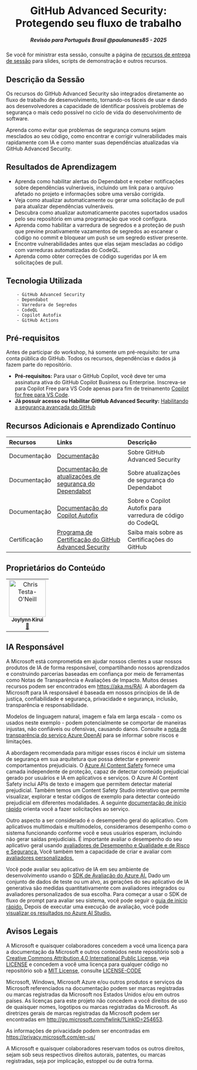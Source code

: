 
<h1 align="center">GitHub Advanced Security: Protegendo seu fluxo de trabalho</h1>
<h5 align="center">Revisão para Português Brasil @paulanunes85 - 2025</h5>

Se você for ministrar esta sessão, consulte a página de [recursos de entrega de sessão](https://github.com/microsoft/aitour-github-advanced-security-workflow/tree/main/session-delivery-resources#readme) para slides, scripts de demonstração e outros recursos.

## Descrição da Sessão

Os recursos do GitHub Advanced Security são integrados diretamente ao fluxo de trabalho de desenvolvimento, tornando-os fáceis de usar e dando aos desenvolvedores a capacidade de identificar possíveis problemas de segurança o mais cedo possível no ciclo de vida do desenvolvimento de software.

Aprenda como evitar que problemas de segurança comuns sejam mesclados ao seu código, como encontrar e corrigir vulnerabilidades mais rapidamente com IA e como manter suas dependências atualizadas via GitHub Advanced Security.

## Resultados de Aprendizagem

- Aprenda como habilitar alertas do Dependabot e receber notificações sobre dependências vulneráveis, incluindo um link para o arquivo afetado no projeto e informações sobre uma versão corrigida.
- Veja como atualizar automaticamente ou gerar uma solicitação de pull para atualizar dependências vulneráveis.
- Descubra como atualizar automaticamente pacotes suportados usados pelo seu repositório em uma programação que você configura.
- Aprenda como habilitar a varredura de segredos e a proteção de push que previne proativamente vazamentos de segredos ao escanear o código no commit e bloquear um push se um segredo estiver presente.
- Encontre vulnerabilidades antes que elas sejam mescladas ao código com varreduras automatizadas do CodeQL.
- Aprenda como obter correções de código sugeridas por IA em solicitações de pull.

## Tecnologia Utilizada

        - GitHub Advanced Security
        - Dependabot
        - Varredura de Segredos
        - CodeQL
        - Copilot Autofix
        - GitHub Actions

## Pré-requisitos

Antes de participar do workshop, há somente um pré-requisito: ter uma conta pública do GitHub. Todos os recursos, dependências e dados já fazem parte do repositório.
- **Pré-requisitos:** Para usar o GitHub Copilot, você deve ter uma assinatura ativa do GitHub Copilot Business ou Enterprise. Inscreva-se para Copilot Free para VS Code apenas para fim de treinamento [Copilot for free para VS Code](https://learn.microsoft.com/en-us/visualstudio/ide/copilot-free-plan?view=vs-2022).
- **Já possuir acesso ou Habilitar GitHub Advanced Security:** [Habilitando a segurança avançada do GitHub](https://resources.github.com/pt-br/learn/pathways/security/essentials/enabling-github-advanced-security/)

## Recursos Adicionais e Aprendizado Contínuo

| Recursos          | Links                             | Descrição        |
|:-------------------|:----------------------------------|:-------------------|
| Documentação  | [Documentação](https://docs.github.com/en/get-started/learning-about-github/about-github-advanced-security) | Sobre GitHub Advanced Security |
| Documentação  | [Documentação de atualizações de segurança do Dependabot](https://docs.github.com/en/code-security/dependabot/dependabot-security-updates/about-dependabot-security-updates) | Sobre atualizações de segurança do Dependabot |
| Documentação  | [Documentação do Copilot Autofix](https://docs.github.com/en/code-security/code-scanning/managing-code-scanning-alerts/about-autofix-for-codeql-code-scanning#autofix-generation-process) | Sobre o Copilot Autofix para varredura de código do CodeQL |
| Certificação  | [Programa de Certificação do GitHub Advanced Security](https://examregistration.github.com/) | Saiba mais sobre as Certificações do GitHub |

## Proprietários do Conteúdo

<!-- ALL-CONTRIBUTORS-LIST:START - Não remova ou modifique esta seção -->

<table>
<tr>
         <td align="center"><a href="http://learnanalytics.microsoft.com">
                  <img src="https://developer.microsoft.com/en-us/advocates/media/profiles/joylynn-kirui.jpg" width="100px;" alt="Chris Testa-O'Neill
"/><br />
                  <sub><b>Joylynn Kirui
</b></sub></a><br />
                                <a href="[https://developer.microsoft.com/advocates/joylynn-kirui]" title="talk">📢</a> 
         </td>
</tr></table>

<!-- ALL-CONTRIBUTORS-LIST:END -->

## IA Responsável

A Microsoft está comprometida em ajudar nossos clientes a usar nossos produtos de IA de forma responsável, compartilhando nossos aprendizados e construindo parcerias baseadas em confiança por meio de ferramentas como Notas de Transparência e Avaliações de Impacto. Muitos desses recursos podem ser encontrados em https://aka.ms/RAI. A abordagem da Microsoft para IA responsável é baseada em nossos princípios de IA de justiça, confiabilidade e segurança, privacidade e segurança, inclusão, transparência e responsabilidade.

Modelos de linguagem natural, imagem e fala em larga escala - como os usados neste exemplo - podem potencialmente se comportar de maneiras injustas, não confiáveis ou ofensivas, causando danos. Consulte a [nota de transparência do serviço Azure OpenAI](https://learn.microsoft.com/legal/cognitive-services/openai/transparency-note?tabs=text) para se informar sobre riscos e limitações.

A abordagem recomendada para mitigar esses riscos é incluir um sistema de segurança em sua arquitetura que possa detectar e prevenir comportamentos prejudiciais. O [Azure AI Content Safety](https://learn.microsoft.com/azure/ai-services/content-safety/overview) fornece uma camada independente de proteção, capaz de detectar conteúdo prejudicial gerado por usuários e IA em aplicativos e serviços. O Azure AI Content Safety inclui APIs de texto e imagem que permitem detectar material prejudicial. Também temos um Content Safety Studio interativo que permite visualizar, explorar e testar códigos de exemplo para detectar conteúdo prejudicial em diferentes modalidades. A seguinte [documentação de início rápido](https://learn.microsoft.com/azure/ai-services/content-safety/quickstart-text?tabs=visual-studio%2Clinux&pivots=programming-language-rest) orienta você a fazer solicitações ao serviço.

Outro aspecto a ser considerado é o desempenho geral do aplicativo. Com aplicativos multimodais e multimodelos, consideramos desempenho como o sistema funcionando conforme você e seus usuários esperam, incluindo não gerar saídas prejudiciais. É importante avaliar o desempenho do seu aplicativo geral usando [avaliadores de Desempenho e Qualidade e de Risco e Segurança.](https://learn.microsoft.com/en-us/azure/ai-studio/concepts/evaluation-metrics-built-in?tabs=warning) Você também tem a capacidade de criar e avaliar com [avaliadores personalizados.](https://learn.microsoft.com/en-us/azure/ai-studio/how-to/develop/evaluate-sdk#custom-evaluators)

Você pode avaliar seu aplicativo de IA em seu ambiente de desenvolvimento usando o [SDK de Avaliação do Azure AI.](https://microsoft.github.io/promptflow/index.html) Dado um conjunto de dados de teste ou um alvo, as gerações do seu aplicativo de IA generativa são medidas quantitativamente com avaliadores integrados ou avaliadores personalizados de sua escolha. Para começar a usar o SDK de fluxo de prompt para avaliar seu sistema, você pode seguir o [guia de início rápido.](https://learn.microsoft.com/azure/ai-studio/how-to/develop/flow-evaluate-sdk) Depois de executar uma execução de avaliação, você pode [visualizar os resultados no Azure AI Studio.](https://learn.microsoft.com/azure/ai-studio/how-to/evaluate-flow-results)

## Avisos Legais
 
A Microsoft e quaisquer colaboradores concedem a você uma licença para a documentação da Microsoft e outros conteúdos neste repositório sob a [Creative Commons Attribution 4.0 International Public License](https://creativecommons.org/licenses/by/4.0/legalcode),
veja [LICENSE](LICENSE) e concedem a você uma licença para qualquer código no repositório sob a  [MIT License](https://opensource.org/licenses/MIT), consulte
[LICENSE-CODE](LICENSE-CODE)
 
Microsoft, Windows, Microsoft Azure e/ou outros produtos e serviços da Microsoft referenciados na documentação podem ser marcas registradas ou marcas registradas da Microsoft nos Estados Unidos e/ou em outros países. As licenças para este projeto não concedem a você direitos de uso de quaisquer nomes, logotipos ou marcas registradas da Microsoft. As diretrizes gerais de marcas registradas da Microsoft podem ser encontradas em http://go.microsoft.com/fwlink/?LinkID=254653.
 
As informações de privacidade podem ser encontradas em https://privacy.microsoft.com/en-us/
 
A Microsoft e quaisquer colaboradores reservam todos os outros direitos, sejam sob seus respectivos direitos autorais, patentes, ou marcas registradas, seja por implicação, estoppel ou de outra forma.


